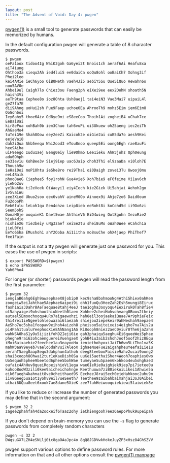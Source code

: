 ```yaml
---
layout: post
title: "The Advent of Void: Day 4: pwgen"
---
```


[pwgen(1)](https://man.voidlinux.org/pwgen) is a small tool to generate
passwords that can easily be memorized by humans.

In the default configuration pwgen will generate a table of 8 character
passwords.

```
$ pwgen
oePa1oox tidoo4Ig WaiK2goh Ga6yei2t Enois1ch aeraf6Ai Heafu8xa aiT4iung
Ohthoo3a siequ2Ah ied4luiS ee0daiCa ooQu8ohl ooBaiCh7 Xohng3if Phei2leo
kei4AMie ieCh6yoo OiB0Heth vaeh4Ji5 aebiY5Su Que5iQuo Aewahn6o noo5AV0e
Ahbei9ul Caigh7lo Chiez3ou Faeng2ph eiXei9ee eex2DohN shoath5N haish3Vi
aeTh9taa Cephee8o ioz8Ohta Ush8aej1 tai4eiN3 Vae3Mai7 uipaiL4l geZ7fa7E
dii9Ahng uoHui2sh Pue9Faep uchoe6Ea AhrooTh9 mohz5Eim iem6Eim8 OoGoh6oi
Iey6ahy5 thoe6Aiv Od8ye9mi eS8eeCoo Thoih1Ai zogheiB4 uChah7ce EeBai8ai
kir8ePua xohBah0b iem3Chuo tah6vuPi oi3Ukuew ohZ5aeng iec2eiTh AhGaeMo4
tuTeiG9e Shah8Oow eey2eeZi Kaicoh2e oiGie2ai cuB5da7o aesh9Kei eejeVai8
dah2iQua Ahb5eequ Wai2ood3 eTou8noo queep5Ei oong6Egh rae8auFi hee9Aiha
uiF9eego Iudu1aej Eeng0eiy lie9Ohmo Lee1ieku AhW3johz Oph0eung adu6Ohph
se3Ieviu KohBee3v Siej9iep uac6Jaip choh3Thi el9zaaDa vi0loh7E Thoush9w
ieHai0oi moP1Ohtu ieShe8ro rei9Tha1 oi0Daigh zovei3Tu Uwooj0mu eeL4Baik
phoo8aeG Ciephee5 foy1rohN Gue4vie6 Xoh7bie9 eF6feime Vi1av6ch yieNo2uv
ye1NahHa ti2eVeek OiWaeyi1 eiy4Iech kie2Giek Ui5ahjai Aehoh2go iv5vaiWu
zee3Xied Ubuo2soo eex6vahV aineM0Oo Ainoex9i Ahje7zo6 Daid0oum Fu2dooPh
Reb6fulu leLoh1qu Een4ohzo Leip8ieb eeRoht8i koCohd5d ii9Oo6zi Seem5ohS
OonaH0je ooquieK1 Daet5wae AhthieV6 EiD4wieg Oot8gohn IezoRie2 biuN4die
nishieX6 Tie3beiy uNg3zaef xeiSe2tu shei8uMo oWah0Wee eCahch1a jieL0fei
EeYo6Sha EMushoh1 ahY2Ooba Ai1iitha mo8suChe ohX4jaep PhiThef7 fee1Fain
```

If the output is not a tty pwgen will generate just one password for you. This
eases the use of pwgen in scripts:

```
$ export PASSWORD=$(pwgen)
$ echo $PASSWORD
Yah6Pho4
```

For longer (or shorter) passwords pwgen will read the password length from the
first parameter:

```
$ pwgen 32
iengiaB6ahg6Egh9awaephaeX8jobip0 kec9sha8bohmooNg4AthiShiex0ahKem
zoogeiw5eiJahthae5Aephae6aipei9i ohh1fuoQu3HeeZah2Esh5nungi8Eiruc
fash1ais3Dahr8AeTaequae8tahj4eeJ tae1ogha3ooyoqu4Eexiruk0Tah8fie4
ot5ahyaigei9ohshoothiuNeeth0laem Xohhee2cheiHohvohvaeg0Boov2theiy
autael5Emoochooqu4uRo7aigaewohzi hah8eil3oojaekaiQuae7Ar9phieFeix
thi4rei1ieNgeelohleowazai6laezah shiejoo2iepekeir9ahHeshah9aepae4
AeSho7uc5sha1foopaw9eihoh4aizoh8 pheisoo5aiteixeis4eigho7na7Ais2u
pi4Pah1tualuYeephooXie8AhNang1AG Ki8ooph8niez2aeC0yiur0The6jaZah4
wahNSA0haS1yOu5ijizifohD2Ieji6ie gah3phaiqu5aeghu4Ei6queeWei5phae
pheghe9rai6zohcaenguereiVuengaeX yohB4iu3aib2shohJoof5oof2hiz8Equ
iMoi6aixaehie2feechee1au3eayooHu ieniethohyoxiJaiTh6wo5LiTho1va5K
mahW3aaV9eyeb7vaelo6dahVui7AleoX ighaeNueFue2aigahpheuYeefaiLie1u
aerahT5aeg0aap8equ3dahphun4athoh deeg8leebooPaisie9ahv2ucai9oong2
shai3xooph8Ohwai2tur1eKaeDish0Sa uuKei5aethaiSher4Wooh7oaphies0wo
Uo5equoh5phee9beetod6phee5bohWae tumeyaeSu5paem6kohkoo4eu5ohghae3
oufaic4AhHuv8queiRopeishioVi1ega wae6IeRie0aighiek9iep7pi7ietee0u
kuhooBooW3zili0kee9aicheichohnge Keethuowa7ziB0iekoiLikei1Ahwie5a
eik6Faegh4kahnait8ve0cheithaed9S EecheeJ8rai5ech0ejeHahkooc2uhu9m
iiv8Geeg5ua1ot1yohv9eil7ueSeeth7 Teethee9zaibahbaimahjai3oJ0Aibei
uthai6UQua8eet6xook7ae8dane5XieK zee7fahHeiwooquiekiewi5laiwiek8e
```

If you like to reduce or increase the number of generated passwords you may
define that in the second argument:

```
$ pwgen 32 2
zagee2phahfah4da2ooxeif6Taaz2ohy ieChiengooh7eez6aepoPhuk9upeipah
```

If you don't depend on brain-memory you can use the `-s` flag to generate
passwords from completely random characters

```
pwgen -s 32 2
DWqsuGX7LZH4eSNLlj0ic8gaOAaJpc4o 8qQ8JGDVwkHokeJuyZP3xHsz84GhSZVV
```

pwgen support various options to define password rules. For more information on
that and all other options consult the [pwgen(1)
manpage](https://man.voidlinux.org/pwgen)

